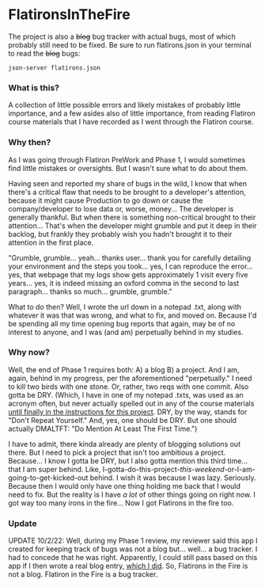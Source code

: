 # FlatironsInTheFire

The project is also a ~~blog~~ bug tracker with actual bugs, most of which probably still need to be fixed.  Be sure to run flatirons.json in your terminal to read the ~~blog~~ bugs:

`json-server flatirons.json` 

### What is this?

A collection of little possible errors and likely mistakes of probably little importance, and a few asides also of little importance, from reading Flatiron course materials that I have recorded as I went through the Flatiron course. 

### Why then?

As I was going through Flatiron PreWork and Phase 1, I would sometimes find little mistakes or oversights.  But I wasn't sure what to do about them.

Having seen and reported my share of bugs in the wild, I know that when there's a critical flaw that needs to be brought to a developer's attention, because it might cause Production to go down or cause the company/developer to lose data or, worse, money...  The developer is generally thankful.  But when there is something non-critical brought to their attention...  That's when the developer might grumble and put it deep in their backlog, but frankly they probably wish you hadn't brought it to their attention in the first place.

"Grumble, grumble... yeah... thanks user... thank you for carefully detailing your environment and the steps you took... yes, I can reproduce the error... yes, that webpage that my logs show gets approximately 1 visit every five years... yes, it is indeed missing an oxford comma in the second to last paragraph...  thanks so much...  grumble, grumble."

What to do then?  Well, I wrote the url down in a notepad .txt, along with whatever it was that was wrong, and what to fix, and moved on.  Because I'd be spending all my time opening bug reports that again, may be of no interest to anyone, and I was (and am) perpetually behind in my studies.

### Why now?

Well, the end of Phase 1 requires both: A) a blog B) a project.  And I am, again, behind in my progress, per the aforementioned "perpetually."  I need to kill two birds with one stone.  Or, rather, two reqs with one commit.  Also gotta be DRY.  (Which, I have in one of my notepad .txts, was used as an acronym often, but never actually spelled out in any of the course materials [until finally in the instructions for this project](https://github.com/learn-co-curriculum/phase-1-javascript-project-mode).  DRY, by the way, stands for "Don't Repeat Yourself."  And, yes, one should be DRY.  But one should actually DMALTFT: "Do Mention At Least The First Time.")

I have to admit, there kinda already are plenty of blogging solutions out there.  But I need to pick a project that isn't too ambitious a project.  Because... I know I gotta be DRY, but I also gotta mention this third time...  that I am super behind.  Like, I-gotta-do-this-project-_this-weekend_-or-I-am-going-to-get-kicked-out behind.  I wish it was because I was lazy.  Seriously.  Because then I would only have one thing holding me back that I would need to fix.  But the reality is I have _a lot_ of other things going on right now.  I got way too many irons in the fire...  Now I got Flatirons in the fire too.

### Update

UPDATE 10/2/22: Well, during my Phase 1 review, my reviewer said this app I created for keeping track of bugs was not a blog but... well... a bug tracker.  I had to concede that he was right.  Apparently, I could still pass based on this app if I then wrote a real blog entry, [which I did](https://medium.com/@somethingfly/just-how-deep-a-copy-is-deep-enough-for-a-javascript-object-33e9cd937f6a).  So, Flatirons in the Fire is not a blog.  Flatiron in the Fire is a bug tracker.